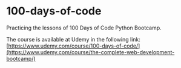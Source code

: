 # 100-days-of-code
Practicing the lessons of 100 Days of Code Python Bootcamp.

The course is available at Udemy in the following link:
[https://www.udemy.com/course/100-days-of-code/](https://www.udemy.com/course/the-complete-web-development-bootcamp/)
